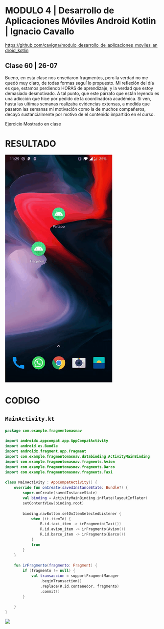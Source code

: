# MODULO 4 | Desarrollo de Aplicaciones Móviles Android Kotlin | Ignacio Cavallo



https://github.com/cavigna/modulo_desarrollo_de_aplicaciones_moviles_android_kotlin

## Clase 60 | 26-07


Bueno, en esta clase nos enseñaron fragmentos, pero la verdad no me quedó muy claro, de todas formas seguí lo propuesto.
Mi reflexión del día es que, estamos perdiendo HORAS de aprendizaje, y la verdad que estoy demasiado desmotivado. A tal punto, que este párrafo que están leyendo
es una adicción que hice por pedido de la coordinadora académica. Si ven, hasta las ultimas semanas realizaba evidencias extensas, a medida que pasaron las semanas mi motivación como la de muchos compañeros, decayó sustancialmente por motivo de el contenido impartido en el curso. 

Ejercicio Mostrado en clase
# RESULTADO

![](fragmento.gif)




# CODIGO


## `MainActivity.kt`
```kotlin
package com.example.fragmentomasnav

import androidx.appcompat.app.AppCompatActivity
import android.os.Bundle
import androidx.fragment.app.Fragment
import com.example.fragmentomasnav.databinding.ActivityMainBinding
import com.example.fragmentomasnav.fragments.Avion
import com.example.fragmentomasnav.fragments.Barco
import com.example.fragmentomasnav.fragments.Taxi

class MainActivity : AppCompatActivity() {    
    override fun onCreate(savedInstanceState: Bundle?) {
        super.onCreate(savedInstanceState)
        val binding = ActivityMainBinding.inflate(layoutInflater)
        setContentView(binding.root)

        binding.navBottom.setOnItemSelectedListener {
            when (it.itemId) {
                R.id.taxi_item -> irFragmento(Taxi())
                R.id.avion_item -> irFragmento(Avion())
                R.id.barco_item -> irFragmento(Barco())
            }
            true
        }
    }

    fun irFragmento(fragmento: Fragment) {
        if (fragmento != null) {
            val transaccion = supportFragmentManager
                .beginTransaction()
                .replace(R.id.contenedor, fragmento)
                .commit()
        }

    }
}


```


![](resultado.png)